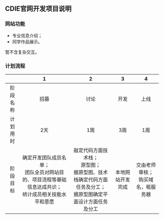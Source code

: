 ## CDIE官网开发项目说明

### 网站功能

 - 专业信息介绍；
 - 同学作品展示。
 
 暂不含复杂交互。

### 计划流程

|  | **1** | **2** | **3** | **4** |
| :----: | :----: | :----: | :----: | :----: |
| 阶段名称 | 招募 | 讨论 | 开发 | 上线 |
| 计划用时 | 2天 | 1周 | 3周 | 1周 |
| 阶段目标 | 确定开发团队成员名单；<br>团队全员对网站目的、项目流程等基础信息达成共识；<br>统计成员相关技能水平和意愿 | 敲定代码方面技术栈；<br>原型图；<br>据原型图、技术栈确定代码方面任务及分工；<br>据原型图确定平面设计方面任务及分工 | 本地网站开发完成 | 交由老师审核；<br>购买域名，租服务器 |

